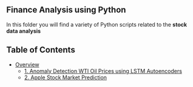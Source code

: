 ## Finance Analysis using Python

In this folder you will find a variety of Python scripts related to the **stock data analysis**  

## Table of Contents

- [Overview](#Overview)
  - [1. Anomaly Detection WTI Oil Prices using LSTM Autoencoders](#1-Anomaly-Detection-WTI-Oil-Prices-using-LSTM-Autoencoders)
  - [2. Apple Stock Market Prediction](#2-Apple-Stock-Market-Prediction)
 
